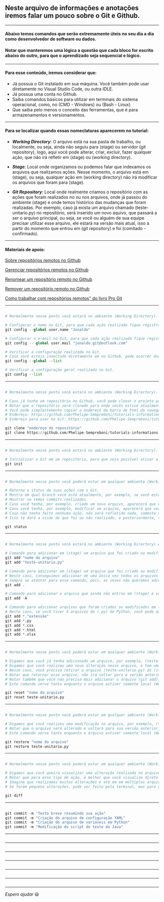 ## Neste arquivo de informações e anotações iremos falar um pouco sobre o Git e Github. 

---

#### Abaixo temos comandos que serão extremamente úteis no seu dia a dia como desenvolvedor de software ou dados.

#### Notar que manteremos uma lógica a questão que cada bloco for escrito abaixo do outro, para que o aprendizado seja sequencial e lógico.

---

#### Para esse conteúdo, iremos considerar que: 
  - Já possua o Git instalado em sua máquina. Você também pode usar diretamente no Visual Studio Code, ou outra IDLE.
  - Já possua uma conta no Github.
  - Saiba comandos básicos para utilizar em terminais do sistema operacional, como, no (CMD - Windows) ou (Bash - Linux)
  - Que saiba pelo menos o conceito das ferramentas, que é para armazenamentos e versionamentos.

---

#### Para se localizar quando essas nomeclaturas aparecerem no tutorial:
  - _**Working Directory**_: O arquivo está na sua pasta de trabalho, ou localmente, ou seja, ainda não seguiu para (stage) ou servidor (git repository), logo, aqui você pode alterar, criar, excluir, fazer qualquer ação, que não irá refletir em (stage) ou (working directory).

  - _**Stage**_: Local onde organizamos ou podemos falar que indexamos os arquivos que realizamos ações. Nesse momento, o arquivo está em (stage), ou seja, qualquer ação em (working directory) não irá modificar os arquivos que foram para (stage).

  - _**Git Repository**_: Local onde realmente criamos o repositório com as ações que foram realizados no ou nos arquivos, onde já passou do ambiente (stage) e onde temos histórico das mudanças que foram realizadas. Por exemplo, caso já exista um arquivo chamado (teste-unitario.py) no repositório, será inserido um novo aquivo, que passará a ser o arquivo principal, ou seja, se você ou alguém de sua equipe precisar utilizar esse arquivo, ele estará na versão mais atual, isso a partir do momento que entrou em (git repository) e foi (comitado - confirmado).

---

#### Materiais de apoio:

[Sobre repositórios remotos no Github](https://docs.github.com/pt/get-started/getting-started-with-git/about-remote-repositories)

[Gerenciar repositórios remotos no Github](https://docs.github.com/pt/get-started/getting-started-with-git/managing-remote-repositories)

[Renomear um repositório remoto no Github](https://docs.github.com/pt/get-started/getting-started-with-git/managing-remote-repositories#renaming-a-remote-repository)

[Remover um repositório remoto no Github](https://docs.github.com/pt/get-started/getting-started-with-git/managing-remote-repositories#removing-a-remote-repository)

[Como trabalhar com repositórios remotos" do livro Pro Git](https://git-scm.com/book/en/v2/Git-Basics-Working-with-Remotes)

---

```python

# Normalmente nesse ponto você estará no ambiente (Working Directory).

# Configurar o nome no Git, para que cada ação realizada fique registrada no seu nome.
git config --global user.name "Jonaldo"

# Configurar o e-mail no Git, para que cada ação realizada fique registrada no seu nome.
git config -- global user.mail "jonaldo.git@outlook.com"

# Verificar a configuração realizada no Git.
# Caso você esteja conectado diretamente em no Github, pode ocorrer das configurações assumirem as informações do servidor.
git config --global --list

# Verificar a configuração geral realizada no Git.
git config --list

```
---

```python

# Normalmente nesse ponto você estará no ambiente (Working Directory).

# Caso já tenha um repositório no Github, você pode clonar o projeto para sua máquina local.
# Notar que o repositório será clonado para onde vocês estive atualmente, por exemplo, em (C:/Users/JONALDO/Desktop).
# Você pode simplestemente copiar o endereço da barra de html do navegador e acrescentar no final um (.git), exemplo abaixo.
# Endereço: https://github.com/Phelipe-Sempreboni/tutorials-informations-notes
# Endereço para usar no Git: https://github.com/Phelipe-Sempreboni/tutorials-informations-notes.git

git clone "endereço do repositório"
git clone https://github.com/Phelipe-Sempreboni/tutorials-informations-notes.git

```
---

```python

# Normalmente nesse ponto você estará no ambiente (Working Directory).

# Inicializar o Git em um repositório, para que seja possível ativar a ferramenta.
git init

```

---

```python

# Normalmente nesse ponto você poderá estar em qualquer ambiente (Working Directory, Stage ou Git Repository).

# Retorna o status de suas ações com o Git.
# Mostra em qual branch você está atualmente, por exemplo, se você está na (main) ou em uma criada por você, como (developer).
# Mostrar se temos commits realizados.
# Caso você tenha, por exemplo, criado um novo arquivo, aparecerá que existe esse novo arquivo.
# Caso você tenha, por exemplo, modificar um arquivo, aparecerá que você modificou esse novo arquivo.
# Caso não tenha feito nenhuma ação, não será refletido nada, somente uma mensagem padrão do Git.
# Isso te dará a visão do que foi ou não realizado, e posteriormente, você pode tomar ações, como, "comitar" o arquivo.

git status

```

---

```python

# Normalmente nesse ponto você estará no ambiente (Working Directory) entrando em (Stage).

# Comando para adicionar em (stage) um arquivo que foi criado ou modificado.
git add "nome do arquivo"
git add "teste-unitario.py"

# Comando para adicionar em (stage) um arquivo que foi criado ou modificado.
# Neste caso, conseguimos adicionar de uma única vez todos os arquivos que foram criados ou modificados em (stage).
# Sempre se atentar para esse comando, pois, as vezes não queremos adicionar naquele momento todos os arquivos.
git add .

# Comando para adicionar o arquivo que ainda não entrou em (stage) e você quer adicioná-lo com outros arquivos. 
git add -A

# Comando para adicionar arquivos que foram criados ou modificados em (stage) por tipo de extensão.
# Neste caso, se você tiver 4 arquivos do (.py) de Python, você pode adicioná-los de uma única vez pela extensão.
git add *."extensão"
git add *.py
git add *.css
git add *.html
git add *.xlsx

```

---

```python

# Normalmente nesse ponto você poderá estar em qualquer ambiente (Working Directory, Stage ou Git Repository).

# Digamos que você já tenha adicionado um arquivo, por exemplo, (teste-unitario.py) em (stage).
# Digamos que você realizou uma nova alteração nesse arquivo, e tem uma nova versão dele, e precisa adicionar, mas já tem a versão anterior em (stage).
# Nesse caso, você precisa retirar o arquivo (teste-unitario.py) do (stage), para que consiga adicionar a nova versão modificada.
# Notar que retornar esse arquivo, não irá voltar para a versão anterior, mas irá manter a versão atualizada recentemente.
# Notar também que você não precisa mais adicionar o arquivo (git add), pois automaticamente ele retornar e volta para (stage) atualizado.
# Este comando serve tanto enquanto o arquivo estiver somente local (Working Directory), quanto em (Stage) ou em (Git Repository), mas abordaremos o assunto mais a frente.

git reset "nome do arquivo"
git reset teste-unitario.py

```

---

```python

# Normalmente nesse ponto você poderá estar em qualquer ambiente (Working Directory, Stage ou Git Repository).

# Digamos que você realizou uma modificação no arquivo, por exemplo, (teste-unitario.py) e quer reverter essa alteração.
# Notar que o arquivo será alterado e voltará para sua versão anterior, e também será mantido normalmente em (stage).
# Este comando serve tanto enquanto o arquivo estiver somente local (Working Directory), quanto em (Stage) ou em (Git Repository), mas abordaremos o assunto mais a frente.

git restore "nome do arquivo"
git restore teste-unitario.py

```

---

```python

# Normalmente nesse ponto você poderá estar em qualquer ambiente (Working Directory, Stage ou Git Repository).

# Digamos que você queira visualizar uma alteração realizada no arquivo, ou seja, como estava antes e como está atualmente.
# Notar que para esse tipo de ação, é melhor que você visualize direto pelo seu editor.
# Imagine que realizamos muitas alterações e até em em múltiplos arquivos. Quando formos aplicar o comando, o terminal ficará poluído para visualização.
# Se forem pequena alterações, pode ser feito pelo terminal, mas para grandes alterações, aconselhamos utilizar o editor de sua preferência, como o (VS Code).

git diff

```

---

```python

git commit -m "Texto breve resumindo sua ação"
git commit -m "Criação do arquivo de configuração YAML"
git commit -m "Criação do arquivo de variáveis em Python"
git commit -m "Modificação do script de teste do Java"

```

---

```python


```

---

```python


```

---

```python


```

---

```python


```

---

```python


```

---

```python


```

---

_Espero ajudar_ :smiley:
